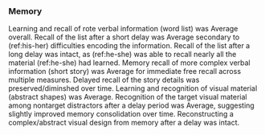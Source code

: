 ### Memory

Learning and recall of rote verbal information (word list) was Average overall.
Recall of the list after a short delay was Average secondary to (ref:his-her)
difficulties encoding the information. Recall of the list after a long delay was
intact, as (ref:he-she) was able to recall nearly all the material (ref:he-she)
had learned. Memory recall of more complex verbal information (short story) was
Average for immediate free recall across multiple measures. Delayed recall of
the story details was preserved/diminshed over time. Learning and recognition of
visual material (abstract shapes) was Average. Recognition of the target visual
material among nontarget distractors after a delay period was Average,
suggesting slightly improved memory consolidation over time. Reconstructing a
complex/abstract visual design from memory after a delay was intact.


